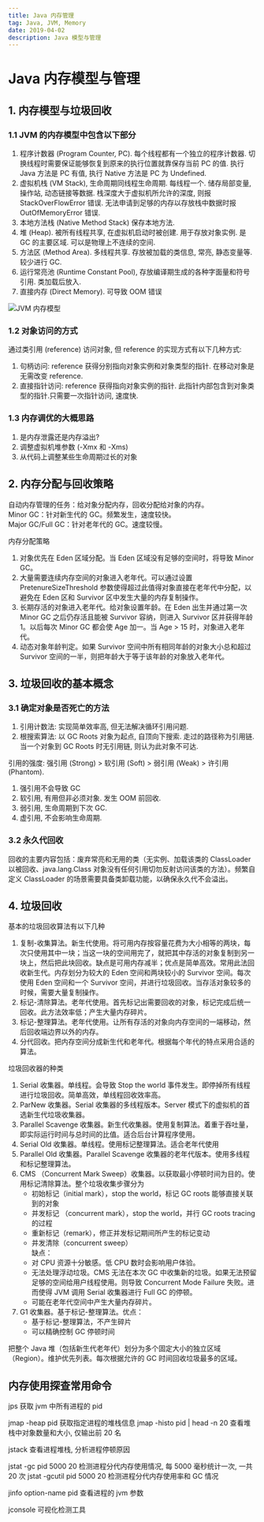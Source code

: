 ```yaml
---
title: Java 内存管理
tag: Java, JVM, Memory
date: 2019-04-02
description: Java 模型与管理
---
```


# Java 内存模型与管理

## 1. 内存模型与垃圾回收

### 1.1 JVM 的内存模型中包含以下部分

1. 程序计数器 (Program Counter, PC). 每个线程都有一个独立的程序计数器. 切换线程时需要保证能够恢复到原来的执行位置就靠保存当前 PC 的值. 执行 Java 方法是 PC 有值, 执行 Native 方法是 PC 为 Undefined.
2. 虚拟机栈 (VM Stack), 生命周期同线程生命周期. 每线程一个. 储存局部变量, 操作站, 动态链接等数据. 栈深度大于虚拟机所允许的深度, 则报 StackOverFlowError 错误. 无法申请到足够的内存以存放栈中数据时报 OutOfMemoryError 错误.
3. 本地方法栈 (Native Method Stack) 保存本地方法.
4. 堆 (Heap). 被所有线程共享, 在虚拟机启动时被创建. 用于存放对象实例. 是 GC 的主要区域. 可以是物理上不连续的空间.
5. 方法区 (Method Area). 多线程共享. 存放被加载的类信息, 常亮, 静态变量等. 较少进行 GC.
6. 运行常亮池 (Runtime Constant Pool), 存放编译期生成的各种字面量和符号引用. 类加载后放入.
7. 直接内存 (Direct Memory). 可导致 OOM 错误

![JVM 内存模型](http://www.ityouknow.com/assets/images/2017/jvm/structure.png)

### 1.2 对象访问的方式

通过类引用 (reference) 访问对象, 但 reference 的实现方式有以下几种方式:

1. 句柄访问: reference 获得分别指向对象实例和对象类型的指针. 在移动对象是无需改变 reference.
2. 直接指针访问: reference 获得指向对象实例的指针. 此指针内部包含到对象类型的指针.只需要一次指针访问, 速度快.

### 1.3 内存调优的大概思路

1. 是内存泄露还是内存溢出?
2. 调整虚拟机堆参数 (-Xmx 和 -Xms)
3. 从代码上调整某些生命周期过长的对象


## 2. 内存分配与回收策略

自动内存管理的任务：给对象分配内存，回收分配给对象的内存。  
Minor GC：针对新生代的 GC。频繁发生，速度较快。  
Major GC/Full GC：针对老年代的 GC。速度较慢。  

内存分配策略

1. 对象优先在 Eden 区域分配。当 Eden 区域没有足够的空间时，将导致 Minor GC。
2. 大量需要连续内存空间的对象进入老年代。可以通过设置 PretenureSizeThreshold 参数使得超过此值得对象直接在老年代中分配，以避免在 Eden 区和 Survivor 区中发生大量的内存复制操作。
3. 长期存活的对象进入老年代。给对象设置年龄。在 Eden 出生并通过第一次 Minor GC 之后仍存活且能被 Survivor 容纳，则进入 Survivor 区并获得年龄 1。以后每次 Minor GC 都会使 Age 加一。当 Age > 15 时，对象进入老年代。
4. 动态对象年龄判定。如果 Survivor 空间中所有相同年龄的对象大小总和超过 Survivor 空间的一半，则把年龄大于等于该年龄的对象放入老年代。

## 3. 垃圾回收的基本概念

### 3.1 确定对象是否死亡的方法

1. 引用计数法: 实现简单效率高, 但无法解决循环引用问题.
2. 根搜索算法: 以 GC Roots 对象为起点, 自顶向下搜索. 走过的路径称为引用链. 当一个对象到 GC Roots 时无引用链, 则认为此对象不可达.

引用的强度: 强引用 (Strong) > 软引用 (Soft) > 弱引用 (Weak) > 许引用 (Phantom).

1. 强引用不会导致 GC
2. 软引用, 有用但非必须对象. 发生 OOM 前回收.
3. 弱引用, 生命周期到下次 GC.
4. 虚引用, 不会影响生命周期.

### 3.2 永久代回收

回收的主要内容包括：废弃常亮和无用的类（无实例、加载该类的 ClassLoader 以被回收、java.lang.Class 对象没有任何引用切勿反射访问该类的方法）。频繁自定义 ClassLoader 的场景需要具备类卸载功能，以确保永久代不会溢出。

## 4. 垃圾回收

基本的垃圾回收算法有以下几种

1. 复制-收集算法。新生代使用。将可用内存按容量花费为大小相等的两块，每次只使用其中一块；当这一块的空间用完了，就把其中存活的对象复制到另一块上，然后把此块回收。缺点是可用内存减半；优点是简单高效。常用此法回收新生代。内存划分为较大的 Eden 空间和两块较小的 Survivor 空间。每次使用 Eden 空间和一个 Survivor 空间，并进行垃圾回收。当存活对象较多的时候，需要大量复制操作。
2. 标记-清除算法。老年代使用。首先标记出需要回收的对象，标记完成后统一回收。此方法效率低；产生大量内存碎片。
3. 标记-整理算法。老年代使用。让所有存活的对象向内存空间的一端移动，然后回收端边界以外的内存。
4. 分代回收。把内存空间分成新生代和老年代。根据每个年代的特点采用合适的算法。

垃圾回收器的种类

1. Serial 收集器。单线程。会导致 Stop the world 事件发生。即停掉所有线程进行垃圾回收。简单高效，单线程回收效率高。
2. ParNew 收集器。Serial 收集器的多线程版本。Server 模式下的虚拟机的首选新生代垃圾收集器。
3. Parallel Scavenge 收集器。新生代收集器。使用复制算法。着重于吞吐量，即实际运行时间与总时间的比值。适合后台计算程序使用。
4. Serial Old 收集器。单线程。使用标记整理算法。适合老年代使用
5. Parallel Old 收集器。Parallel Scavenge 收集器的老年代版本。使用多线程和标记整理算法。
6. CMS （Concurrent Mark Sweep）收集器。以获取最小停顿时间为目的。使用标记清除算法。整个垃圾收集步骤分为
   + 初始标记（initial mark），stop the world，标记 GC roots 能够直接关联到的对象
   + 并发标记 （concurrent mark），stop the world，并行 GC roots tracing 的过程
   + 重新标记（remark），修正并发标记期间所产生的标记变动
   + 并发清除（concurrent sweep）  
缺点：
   + 对 CPU 资源十分敏感。低 CPU 数时会影响用户体验。
   + 无法处理浮动垃圾。CMS 无法在本次 GC 中收集新的垃圾。如果无法预留足够的空间给用户线程使用。则导致 Concurrent  Mode Failure 失败。进而使得 JVM 调用 Serial 收集器进行 Full GC 的停顿。
   + 可能在老年代空间中产生大量内存碎片。
7. G1 收集器。基于标记-整理算法。优点：
   + 基于标记-整理算法，不产生碎片
   + 可以精确控制 GC 停顿时间  

把整个 Java 堆（包括新生代老年代）划分为多个固定大小的独立区域（Region）。维护优先列表。每次根据允许的 GC 时间回收垃圾最多的区域。

## 内存使用探查常用命令

jps 获取 jvm 中所有进程的 pid

jmap -heap pid 获取指定进程的堆栈信息
jmap -histo pid | head -n 20 查看堆栈中对象数量和大小, 仅输出前 20 名

jstack 查看进程堆栈, 分析进程停顿原因

jstat -gc pid 5000 20 检测进程分代内存使用情况, 每 5000 毫秒统计一次, 一共 20 次
jstat -gcutil pid 5000 20 检测进程分代内存使用率和 GC 情况

jinfo option-name pid 查看进程的 jvm 参数

jconsole 可视化检测工具
